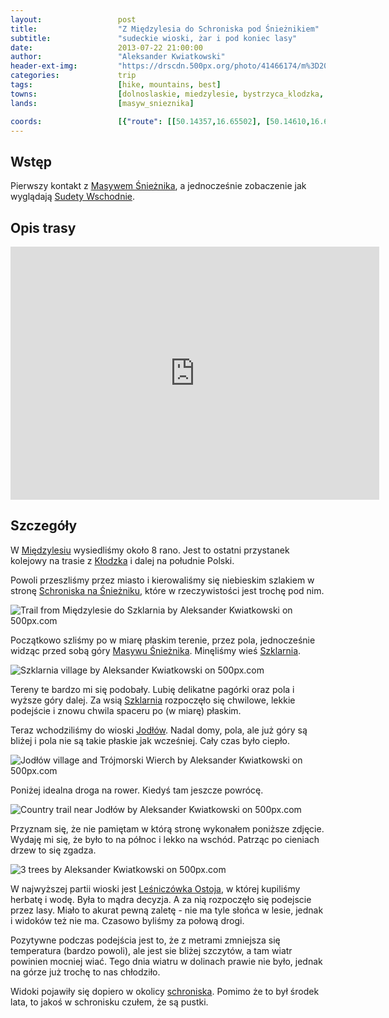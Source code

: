 ```yaml
---
layout:                 post
title:                  "Z Międzylesia do Schroniska pod Śnieżnikiem"
subtitle:               "sudeckie wioski, żar i pod koniec lasy"
date:                   2013-07-22 21:00:00
author:                 "Aleksander Kwiatkowski"
header-ext-img:         "https://drscdn.500px.org/photo/41466174/m%3D2048/fd9d01b4921aceabcd40a34afa8ab71c"
categories:             trip
tags:                   [hike, mountains, best]
towns:                  [dolnoslaskie, miedzylesie, bystrzyca_klodzka, stronie_slaskie]
lands:                  [masyw_snieznika]

coords:                 [{"route": [[50.14357,16.65502], [50.14610,16.66557], [50.15127,16.66866], [50.15083,16.69827], [50.15512,16.70669], [50.14995,16.72368], [50.17282,16.77381], [50.17925,16.79252], [50.19695,16.81423], [50.19574,16.82179], [50.20162,16.83354], [50.20827,16.83234]], "type": "hike"}]
---
```


[wiki-sudety-wschodnie]:        https://pl.wikipedia.org/wiki/Sudety_Wschodnie
[wiki-masyw-snieznika]:         https://pl.wikipedia.org/wiki/Masyw_%C5%9Anie%C5%BCnika
[wiki-szklarnia]:               https://pl.wikipedia.org/wiki/Szklarnia_(wojew%C3%B3dztwo_dolno%C5%9Bl%C4%85skie)
[wiki-klodzko]:                 https://pl.wikipedia.org/wiki/K%C5%82odzko
[wiki-miedzylesie]:             https://pl.wikipedia.org/wiki/Mi%C4%99dzylesie
[wiki-jodlow]:                  https://pl.wikipedia.org/wiki/Jod%C5%82%C3%B3w_(wojew%C3%B3dztwo_dolno%C5%9Bl%C4%85skie)
[wiki-schronisko]:              https://pl.wikipedia.org/wiki/Schronisko_PTTK_%E2%80%9ENa_%C5%9Anie%C5%BCniku%E2%80%9D

[ostoja]:                       https://www.facebook.com/Ostoja-Jod%C5%82%C3%B3w-odpocznij-od-miasta-147756495327199/timeline/

Wstęp
-----

Pierwszy kontakt z [Masywem Śnieżnika][wiki-masyw-snieznika], a jednocześnie zobaczenie jak wyglądają
[Sudety Wschodnie][wiki-sudety-wschodnie].

Opis trasy
----------

<iframe height='405' width='590' frameborder='0' allowtransparency='true' scrolling='no' src='https://www.strava.com/activities/334994788/embed/1cef2a78abf67778bc5ca3925930c65e2157624b'></iframe>

Szczegóły
---------

W [Międzylesiu][wiki-miedzylesie] wysiedliśmy około 8 rano. Jest to ostatni przystanek kolejowy na trasie z
[Kłodzka][wiki-klodzko] i dalej na południe Polski.

Powoli przeszliśmy przez miasto i kierowaliśmy się niebieskim szlakiem w stronę
[Schroniska na Śnieżniku][wiki-schronisko],
które w rzeczywistości jest trochę pod nim.

<div class='pixels-photo'>
  <p>
    <img src='https://drscdn.500px.org/photo/43162536/m%3D900/da65dd5e997cd424cf45c44ef421a0d8' alt='Trail from Międzylesie do Szklarnia by Aleksander Kwiatkowski on 500px.com'>
  </p>
  <a href='https://500px.com/photo/43162536/trail-from-mi%C4%99dzylesie-do-szklarnia-by-aleksander-kwiatkowski' alt='Trail from Międzylesie do Szklarnia by Aleksander Kwiatkowski on 500px.com'></a>
</div>
<script type='text/javascript' src='https://500px.com/embed.js'></script>

Początkowo szliśmy po w miarę płaskim terenie, przez pola, jednocześnie widząc przed sobą góry
[Masywu Śnieżnika][wiki-masyw-snieznika]. Minęliśmy wieś [Szklarnia][wiki-szklarnia].

<div class='pixels-photo'>
  <p>
    <img src='https://drscdn.500px.org/photo/43703456/m%3D900/88c5460eb2dc607f4bbd954329f4bfd7' alt='Szklarnia village by Aleksander Kwiatkowski on 500px.com'>
  </p>
  <a href='https://500px.com/photo/43703456/szklarnia-village-by-aleksander-kwiatkowski' alt='Szklarnia village by Aleksander Kwiatkowski on 500px.com'></a>
</div>
<script type='text/javascript' src='https://500px.com/embed.js'></script>

Tereny te bardzo mi się podobały. Lubię delikatne pagórki oraz pola i wyższe góry dalej. Za wsią
[Szklarnia][wiki-szklarnia] rozpoczęło się chwilowe, lekkie podejście i znowu chwila spaceru po (w miarę)
płaskim.

Teraz wchodziliśmy do wioski [Jodłów][wiki-jodlow]. Nadal domy, pola, ale już góry są bliżej i pola nie
są takie płaskie jak wcześniej. Cały czas było ciepło.

<div class='pixels-photo'>
  <p>
    <img src='https://drscdn.500px.org/photo/43703728/m%3D900/2c6ab1f32317a6f3ddcd81dad476f949' alt='Jodłów village and Trójmorski Wierch by Aleksander Kwiatkowski on 500px.com'>
  </p>
  <a href='https://500px.com/photo/43703728/jod%C5%82%C3%B3w-village-and-tr%C3%B3jmorski-wierch-by-aleksander-kwiatkowski' alt='Jodłów village and Trójmorski Wierch by Aleksander Kwiatkowski on 500px.com'></a>
</div>
<script type='text/javascript' src='https://500px.com/embed.js'></script>

Poniżej idealna droga na rower. Kiedyś tam jeszcze powrócę.

<div class='pixels-photo'>
  <p>
    <img src='https://drscdn.500px.org/photo/43703832/m%3D900/6cb1c8986779f3d8ed8df905c4f8ed7c' alt='Country trail near Jodłów by Aleksander Kwiatkowski on 500px.com'>
  </p>
  <a href='https://500px.com/photo/43703832/country-trail-near-jod%C5%82%C3%B3w-by-aleksander-kwiatkowski' alt='Country trail near Jodłów by Aleksander Kwiatkowski on 500px.com'></a>
</div>
<script type='text/javascript' src='https://500px.com/embed.js'></script>

Przyznam się, że nie pamiętam w którą stronę wykonałem poniższe zdjęcie. Wydaję mi się, że było to na północ i lekko na
wschód. Patrząc po cieniach drzew to się zgadza.

<div class='pixels-photo'>
  <p>
    <img src='https://drscdn.500px.org/photo/43703772/m%3D900/63a4a7e8bf8fe32e3b9afe4ab5c8e680' alt='3 trees by Aleksander Kwiatkowski on 500px.com'>
  </p>
  <a href='https://500px.com/photo/43703772/3-trees-by-aleksander-kwiatkowski' alt='3 trees by Aleksander Kwiatkowski on 500px.com'></a>
</div>
<script type='text/javascript' src='https://500px.com/embed.js'></script>

W najwyższej partii wioski jest [Leśniczówka Ostoja][ostoja], w której kupiliśmy herbatę i wodę. Była to
mądra decyzja. A za nią rozpoczęło się podejscie przez lasy. Miało to akurat pewną zaletę - nie ma
tyle słońca w lesie, jednak i widoków też nie ma. Czasowo byliśmy za połową drogi.

Pozytywne podczas podejścia jest to, że z metrami zmniejsza się temperatura (bardzo powoli), ale
jest sie bliżej szczytów, a tam wiatr powinien mocniej wiać. Tego dnia wiatru w dolinach prawie nie było, jednak
na górze już trochę to nas chłodziło.

Widoki pojawiły się dopiero w okolicy [schroniska][wiki-schronisko]. Pomimo że to był środek lata, to jakoś
w schronisku czułem, że są pustki.
